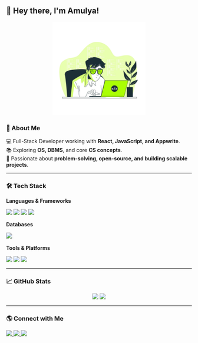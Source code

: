 ## 👋 Hey there, I'm Amulya!  

<p align="center">
  <img src="https://raw.githubusercontent.com/helloAmulya/helloAmulya/main/freepik__background__69507.png" alt="Tech Banner" width="50%">
</p>  

### 🚀 About Me  
💻 Full-Stack Developer working with **React, JavaScript, and Appwrite**.  
📚 Exploring **OS, DBMS**, and core **CS concepts**.  
🎯 Passionate about **problem-solving, open-source, and building scalable projects**.  

---

### 🛠️ Tech Stack  

**Languages & Frameworks**  
<p>
  <img src="https://img.shields.io/badge/JavaScript-%23F7DF1E.svg?style=for-the-badge&logo=javascript&logoColor=black" />
  <img src="https://img.shields.io/badge/React-%2361DAFB.svg?style=for-the-badge&logo=react&logoColor=black" />
  <img src="https://img.shields.io/badge/TailwindCSS-%2306B6D4.svg?style=for-the-badge&logo=tailwind-css&logoColor=white" />
  <img src="https://img.shields.io/badge/Appwrite-%23F02E65.svg?style=for-the-badge&logo=appwrite&logoColor=white" />
</p>  

**Databases**  
<p>
  <img src="https://img.shields.io/badge/MongoDB-%234ea94b.svg?style=for-the-badge&logo=mongodb&logoColor=white" />
</p>  

**Tools & Platforms**  
<p>
  <img src="https://img.shields.io/badge/Git-%23F05033.svg?style=for-the-badge&logo=git&logoColor=white" />
  <img src="https://img.shields.io/badge/GitHub-%23121011.svg?style=for-the-badge&logo=github&logoColor=white" />
  <img src="https://img.shields.io/badge/Vercel-%23000000.svg?style=for-the-badge&logo=vercel&logoColor=white" />
</p>  

---

### 📈 GitHub Stats  
<p align="center">
  <img src="https://github-readme-stats.vercel.app/api?username=helloAmulya&theme=github_dark&hide_border=false&include_all_commits=false&count_private=false" width="48%" />  
  <img src="https://github-readme-streak-stats.herokuapp.com/?user=helloAmulya&theme=github_dark&hide_border=false" width="48%" />  
</p>  

---

### 🌎 Connect with Me  
<p>
  <a href="https://instagram.com/amulyaratna.1">
    <img src="https://img.shields.io/badge/Instagram-%23E4405F.svg?style=for-the-badge&logo=Instagram&logoColor=white" />
  </a>  
  <a href="https://linkedin.com/in/helloAmulya">
    <img src="https://img.shields.io/badge/LinkedIn-%230077B5.svg?style=for-the-badge&logo=linkedin&logoColor=white" />
  </a>  
  <a href="https://github.com/helloAmulya">
    <img src="https://img.shields.io/badge/GitHub-%23121011.svg?style=for-the-badge&logo=github&logoColor=white" />
  </a>  
</p>  
